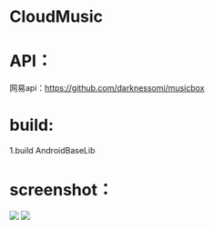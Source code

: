 # CloudMusic

# API：  
网易api：https://github.com/darknessomi/musicbox  
  
# build:  
1.build AndroidBaseLib

# screenshot：  
![](https://github.com/wkigen/CloudMusic/blob/master/screenshot/Screenshot_1.png) 
![](https://github.com/wkigen/CloudMusic/blob/master/screenshot/Screenshot_2.png) 
